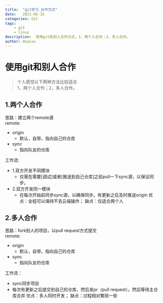 ```yaml
---
title:  "git学习_合作方式"
date:   2021-05-16
categories: Git 
tags: 
    - git
    - linux
description:  使用git和别人合作方式，1，两个人合作；2，多人合作。
author: Huaixu
---
```


# 使用git和别人合作
> 个人感觉以下两种方法比较适合  
> 1，两个人合作；2，多人合作。  

## 1.两个人合作
思路：建立两个remote源  
remote:  
   * origin
        - 默认，自带，指向自己的仓库
   * sync
        - 指向队友的仓库  

工作流: 
   * 1.双方开发不同模块
        - 仅需在需要[调试]或者[推送到自己仓库]之前pull一下sync源，以保证同步。
   * 2.双方开发同一模块
        - 在每次开始前同步sync源，以确保同步。有更新之后及时推送origin
优点：全程可以保持不去云端操作；
缺点：仅适合两个人

## 2.多人合作
思路：fork别人的项目，以pull request方式提交  
remote:
   * origin
        - 默认，自带，指向自己的仓库
   * sync
        - 指向队友的仓库  

工作流：
   * sync同步项目
   * 每次有更新之后提交到自己的仓库，然后发pr（pull request）。然后等待主仓库合并
优点：多人同时开发；
缺点：过程相对繁琐一些
